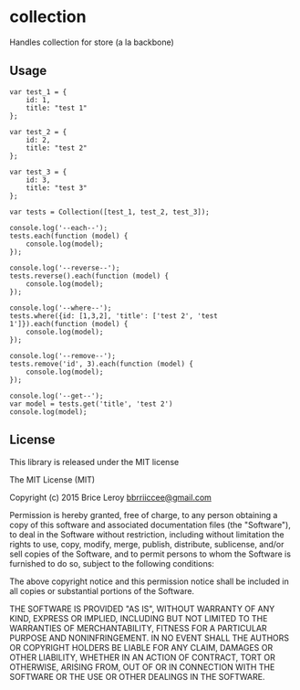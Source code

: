 # collection
Handles collection for store (a la backbone)

## Usage

    var test_1 = {
        id: 1,
        title: "test 1"
    };

    var test_2 = {
        id: 2,
        title: "test 2"
    };

    var test_3 = {
        id: 3,
        title: "test 3"
    };

    var tests = Collection([test_1, test_2, test_3]);

    console.log('--each--');
    tests.each(function (model) {
        console.log(model);
    });

    console.log('--reverse--');
    tests.reverse().each(function (model) {
        console.log(model);
    });

    console.log('--where--');
    tests.where({id: [1,3,2], 'title': ['test 2', 'test 1']}).each(function (model) {
        console.log(model);
    });

    console.log('--remove--');
    tests.remove('id', 3).each(function (model) {
        console.log(model);
    });

    console.log('--get--');
    var model = tests.get('title', 'test 2')
    console.log(model);

## License

This library is released under the MIT license

The MIT License (MIT)

Copyright (c) 2015 Brice Leroy <bbrriiccee@gmail.com>

Permission is hereby granted, free of charge, to any person obtaining a copy
of this software and associated documentation files (the "Software"), to deal
in the Software without restriction, including without limitation the rights
to use, copy, modify, merge, publish, distribute, sublicense, and/or sell
copies of the Software, and to permit persons to whom the Software is
furnished to do so, subject to the following conditions:

The above copyright notice and this permission notice shall be included in
all copies or substantial portions of the Software.

THE SOFTWARE IS PROVIDED "AS IS", WITHOUT WARRANTY OF ANY KIND, EXPRESS OR
IMPLIED, INCLUDING BUT NOT LIMITED TO THE WARRANTIES OF MERCHANTABILITY,
FITNESS FOR A PARTICULAR PURPOSE AND NONINFRINGEMENT. IN NO EVENT SHALL THE
AUTHORS OR COPYRIGHT HOLDERS BE LIABLE FOR ANY CLAIM, DAMAGES OR OTHER
LIABILITY, WHETHER IN AN ACTION OF CONTRACT, TORT OR OTHERWISE, ARISING FROM,
OUT OF OR IN CONNECTION WITH THE SOFTWARE OR THE USE OR OTHER DEALINGS IN
THE SOFTWARE.

